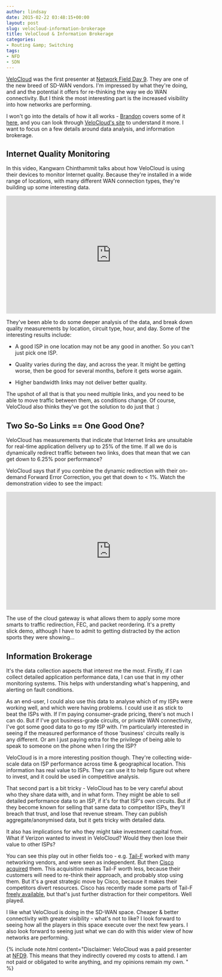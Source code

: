 ```yaml
---
author: lindsay
date: 2015-02-22 03:48:15+00:00
layout: post
slug: velocloud-information-brokerage
title: VeloCloud & Information Brokerage
categories:
- Routing &amp; Switching
tags:
- NFD
- SDN
---
```


[VeloCloud](http://www.velocloud.com/) was the first presenter at [Network Field Day 9](http://techfieldday.com/event/nfd9). They are one of the new breed of SD-WAN vendors. I'm impressed by what they're doing, and and the potential it offers for re-thinking the way we do WAN connectivity. But I think the most interesting part is the increased visibility into how networks are performing.

I won't go into the details of how it all works - [Brandon](https://twitter.com/SDNGeek) covers some of it [here](https://ccie31104.wordpress.com/2015/02/16/velocloud-impressions-from-nfd9/), and you can look through [VeloCloud's site](http://www.velocloud.com/products/features/) to understand it more. I want to focus on a few details around data analysis, and information brokerage.

## Internet Quality Monitoring

In this video, Kangwarn Chinthammit talks about how VeloCloud is using their devices to monitor Internet quality. Because they're installed in a wide range of locations, with many different WAN connection types, they're building up some interesting data.

<iframe width="560" height="315" src="https://www.youtube.com/embed/oEGJZuX3a5k?ecver=1" frameborder="0" allowfullscreen></iframe>

They've been able to do some deeper analysis of the data, and break down quality measurements by location, circuit type, hour, and day. Some of the interesting results include:

* A good ISP in one location may not be any good in another. So you can't just pick one ISP.

* Quality varies during the day, and across the year. It might be getting worse, then be good for several months, before it gets worse again.

* Higher bandwidth links may not deliver better quality.

The upshot of all that is that you need multiple links, and you need to be able to move traffic between them, as conditions change. Of course, VeloCloud also thinks they've got the solution to do just that :)

## Two So-So Links == One Good One?

VeloCloud has measurements that indicate that Internet links are unsuitable for real-time application delivery up to 25% of the time. If all we do is dynamically redirect traffic between two links, does that mean that we can get down to 6.25% poor performance?

VeloCloud says that if you combine the dynamic redirection with their on-demand Forward Error Correction, you get that down to < 1%. Watch the demonstration video to see the impact:

<iframe width="560" height="315" src="https://www.youtube.com/embed/mdNbNn4Ucy4?ecver=1" frameborder="0" allowfullscreen></iframe>

The use of the cloud gateway is what allows them to apply some more smarts to traffic redirection, FEC, and packet reordering. It's a pretty slick demo, although I have to admit to getting distracted by the action sports they were showing...

## Information Brokerage

It's the data collection aspects that interest me the most. Firstly, if I can collect detailed application performance data, I can use that in my other monitoring systems. This helps with understanding what's happening, and alerting on fault conditions.

As an end-user, I could also use this data to analyse which of my ISPs were working well, and which were having problems. I could use it as stick to beat the ISPs with. If I'm paying consumer-grade pricing, there's not much I can do. But if I've got business-grade circuits, or private WAN connectivity, I've got some good data to go to my ISP with. I'm particularly interested in seeing if the measured performance of those 'business' circuits really is any different. Or am I just paying extra for the privilege of being able to speak to someone on the phone when I ring the ISP?

VeloCloud is in a more interesting position though. They're collecting wide-scale data on ISP performance across time & geographical location. This information has real value to ISPs. They can use it to help figure out where to invest, and it could be used in competitive analysis.

That second part is a bit tricky - VeloCloud has to be very careful about who they share data with, and in what form. They might be able to sell detailed performance data to an ISP, if it's for that ISP's own circuits. But if they become known for selling that same data to competitor ISPs, they'll breach that trust, and lose that revenue stream. They can publish aggregate/anonymised data, but it gets tricky with detailed data.

It also has implications for who they might take investment capital from. What if Verizon wanted to invest in VeloCloud? Would they then lose their value to other ISPs?

You can see this play out in other fields too - e.g. [Tail-F](http://www.tail-f.com) worked with many networking vendors, and were seen as independent. But then [Cisco acquired](http://newsroom.cisco.com/release/1438152) them. This acquisition makes Tail-F worth less, because their customers will need to re-think their approach, and probably stop using them. But it's a great strategic move by Cisco, because it makes their competitors divert resources. Cisco has recently made some parts of Tail-F [freely available](http://www.tail-f.com/cisco-accelerates-greater-adoption-of-network/), but that's just further distraction for their competitors. Well played.

I like what VeloCloud is doing in the SD-WAN space. Cheaper & better connectivity with greater visibility - what's not to like? I look forward to seeing how all the players in this space execute over the next few years. I also look forward to seeing just what we can do with this wider view of how networks are performing.

{% include note.html content="Disclaimer: VeloCloud was a paid presenter at [NFD9](http://techfieldday.com/event/nfd9). This means that they indirectly covered my costs to attend. I am not paid or obligated to write anything, and my opinions remain my own. " %}
